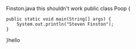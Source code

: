 Finston.java
this shouldn't work
public class Poop {

    public static void main(String[] args) {
        System.out.println("Steven Finston");
    }

}hello

